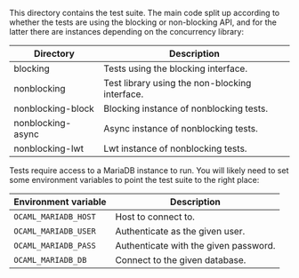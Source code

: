 This directory contains the test suite.  The main code split up according to
whether the tests are using the blocking or non-blocking API, and for the
latter there are instances depending on the concurrency library:

| Directory           | Description
| ---------           | -----------
| blocking            | Tests using the blocking interface.
| nonblocking         | Test library using the non-blocking interface.
| nonblocking-block   | Blocking instance of nonblocking tests.
| nonblocking-async   | Async instance of nonblocking tests.
| nonblocking-lwt     | Lwt instance of nonblocking tests.

Tests require access to a MariaDB instance to run.  You will likely need to
set some environment variables to point the test suite to the right place:

| Environment variable | Description
| -------------------- | -----------
| `OCAML_MARIADB_HOST` | Host to connect to.
| `OCAML_MARIADB_USER` | Authenticate as the given user.
| `OCAML_MARIADB_PASS` | Authenticate with the given password.
| `OCAML_MARIADB_DB`   | Connect to the given database.
